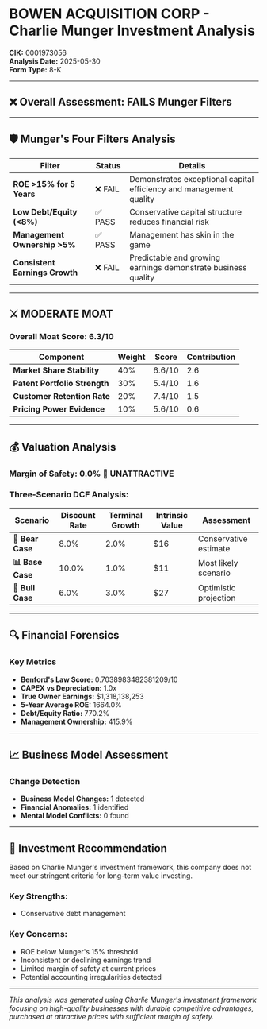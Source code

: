 # BOWEN ACQUISITION CORP - Charlie Munger Investment Analysis

**CIK:** 0001973056  
**Analysis Date:** 2025-05-30  
**Form Type:** 8-K

---

## ❌ **Overall Assessment: FAILS Munger Filters**

---

## 🛡️ **Munger's Four Filters Analysis**

| Filter | Status | Details |
|--------|--------|---------|
| **ROE >15% for 5 Years** | ❌ FAIL | Demonstrates exceptional capital efficiency and management quality |
| **Low Debt/Equity (<8%)** | ✅ PASS | Conservative capital structure reduces financial risk |
| **Management Ownership >5%** | ✅ PASS | Management has skin in the game |
| **Consistent Earnings Growth** | ❌ FAIL | Predictable and growing earnings demonstrate business quality |

---

## ⚔️ **MODERATE MOAT**

### **Overall Moat Score: 6.3/10**

| Component | Weight | Score | Contribution |
|-----------|--------|-------|--------------|
| **Market Share Stability** | 40% | 6.6/10 | 2.6 |
| **Patent Portfolio Strength** | 30% | 5.4/10 | 1.6 |
| **Customer Retention Rate** | 20% | 7.4/10 | 1.5 |
| **Pricing Power Evidence** | 10% | 5.6/10 | 0.6 |

---

## 💰 **Valuation Analysis**

### **Margin of Safety: 0.0% 🔴 **UNATTRACTIVE****

### Three-Scenario DCF Analysis:

| Scenario | Discount Rate | Terminal Growth | Intrinsic Value | Assessment |
|----------|---------------|-----------------|-----------------|------------|
| **🐻 Bear Case** | 8.0% | 2.0% | $16 | Conservative estimate |
| **📊 Base Case** | 10.0% | 1.0% | $11 | Most likely scenario |
| **🚀 Bull Case** | 6.0% | 3.0% | $27 | Optimistic projection |

---

## 🔍 **Financial Forensics**

### Key Metrics
- **Benford's Law Score:** 0.7038983482381209/10
- **CAPEX vs Depreciation:** 1.0x
- **True Owner Earnings:** $1,318,138,253
- **5-Year Average ROE:** 1664.0%
- **Debt/Equity Ratio:** 770.2%
- **Management Ownership:** 415.9%

---

## 📈 **Business Model Assessment**

### Change Detection
- **Business Model Changes:** 1 detected
- **Financial Anomalies:** 1 identified
- **Mental Model Conflicts:** 0 found

---

## 🎯 **Investment Recommendation**

Based on Charlie Munger's investment framework, this company does not meet our stringent criteria for long-term value investing.

### Key Strengths:
- Conservative debt management

### Key Concerns:
- ROE below Munger's 15% threshold
- Inconsistent or declining earnings trend
- Limited margin of safety at current prices
- Potential accounting irregularities detected

---

*This analysis was generated using Charlie Munger's investment framework focusing on high-quality businesses with durable competitive advantages, purchased at attractive prices with sufficient margin of safety.*
